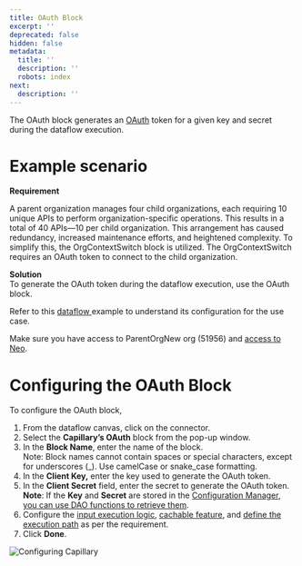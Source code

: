 ```yaml
---
title: OAuth Block
excerpt: ''
deprecated: false
hidden: false
metadata:
  title: ''
  description: ''
  robots: index
next:
  description: ''
---
```

The OAuth block generates an [OAuth](https://docs.capillarytech.com/docs/api-client#oauth-authentication) token for a given key and secret during the dataflow execution.

# Example scenario

**Requirement**

A parent organization manages four child organizations, each requiring 10 unique APIs to perform organization-specific operations. This results in a total of 40 APIs—10 per child organization. This arrangement has caused redundancy, increased maintenance efforts, and heightened complexity. To simplify this, the OrgContextSwitch block is utilized. The OrgContextSwitch requires an OAuth token to connect to the child organization.

**Solution**\
To generate the OAuth token during the dataflow execution, use the OAuth block.

Refer to this [dataflow ](https://nightly.intouch.capillarytech.com/extensions/neo/ui/rule/759ad9dc-8817-4578-967a-5909373a0142/version/41017cb8-7190-4f47-9b33-5c2c46601200?ruleType=org)example to understand its configuration for the use case.

Make sure you have access to ParentOrgNew org (51956) and [access to Neo](https://docs.capillarytech.com/docs/access-management-neo).

# Configuring the OAuth Block

To configure the OAuth block,

1. From the dataflow canvas, click on the connector.
2. Select the **Capillary’s OAuth** block from the pop-up window.
3. In the **Block Name**, enter the name of the block.\
   Note: Block names cannot contain spaces or special characters, except for underscores (\_). Use camelCase or snake\_case formatting.
4. In the **Client Key,** enter the key used to generate the OAuth token.
5. In the **Client Secret** field, enter the secret to generate the OAuth token.\
   **Note**: If the **Key** and **Secret** are stored in the [Configuration Manager](https://docs.capillarytech.com/docs/extension-configuration), [you can use DAO functions to retrieve them](https://docs.capillarytech.com/docs/configuration-manager).
6. Configure the [input execution logic](https://docs.capillarytech.com/docs/configuring-conditions), [cachable feature](https://docs.capillarytech.com/docs/configuring-caching), and [define the execution path](https://docs.capillarytech.com/docs/configuring-relations) as per the requirement.
7. Click **Done**.

![Configuring Capillary](https://files.readme.io/f1a6a6929288ff958686592cbb02626839c80a11c4a6c7bd7bb355fcdc25e456-config_OAuth_block.gif)
